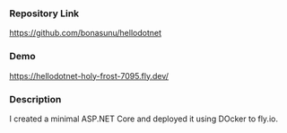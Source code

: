 ### Repository Link
https://github.com/bonasunu/hellodotnet

### Demo
https://hellodotnet-holy-frost-7095.fly.dev/

### Description
I created a minimal ASP.NET Core and deployed it using DOcker to fly.io.
